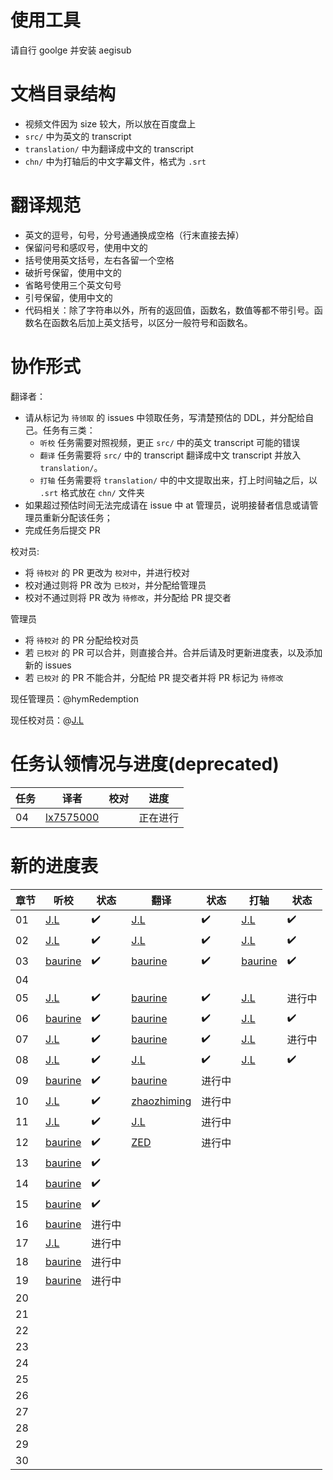 # 使用工具
请自行 goolge 并安装 aegisub

# 文档目录结构

* 视频文件因为 size 较大，所以放在百度盘上
* `src/` 中为英文的 transcript 
* `translation/` 中为翻译成中文的 transcript
* `chn/` 中为打轴后的中文字幕文件，格式为 `.srt`


# 翻译规范
* 英文的逗号，句号，分号通通换成空格（行末直接去掉）
* 保留问号和感叹号，使用中文的
* 括号使用英文括号，左右各留一个空格
* 破折号保留，使用中文的
* 省略号使用三个英文句号
* 引号保留，使用中文的
* 代码相关：除了字符串以外，所有的返回值，函数名，数值等都不带引号。函数名在函数名后加上英文括号，以区分一般符号和函数名。

# 协作形式

翻译者：

* 请从标记为 `待领取` 的 issues 中领取任务，写清楚预估的 DDL，并分配给自己。任务有三类：
  * `听校` 任务需要对照视频，更正 `src/` 中的英文 transcript 可能的错误
  * `翻译` 任务需要将 `src/` 中的 transcript 翻译成中文 transcript 并放入 `translation/`。
  * `打轴` 任务需要将 `translation/` 中的中文提取出来，打上时间轴之后，以 `.srt` 格式放在 `chn/` 文件夹
* 如果超过预估时间无法完成请在 issue 中 at 管理员，说明接替者信息或请管理员重新分配该任务；
* 完成任务后提交 PR

校对员:
* 将 `待校对` 的 PR 更改为 `校对中`，并进行校对
* 校对通过则将 PR 改为 `已校对`，并分配给管理员
* 校对不通过则将 PR 改为 `待修改`，并分配给 PR 提交者

管理员
* 将 `待校对` 的 PR 分配给校对员
* 若 `已校对` 的 PR 可以合并，则直接合并。合并后请及时更新进度表，以及添加新的 issues
* 若 `已校对` 的 PR 不能合并，分配给 PR 提交者并将 PR 标记为 `待修改`


现任管理员：@hymRedemption

现任校对员：@[J.L](https://github.com/Mr-Wiredancer)

# 任务认领情况与进度(deprecated)
任务 | 译者 | 校对 | 进度
---- | ---- | ---- | ---
04 | [lx7575000](https://github.com/lx7575000)| | 正在进行

# 新的进度表
章节 | 听校| 状态 | 翻译| 状态 | 打轴 | 状态 
---- | ---- | ---- | ---- | --- | ---- | ---- 
01 |[J.L](https://github.com/Mr-Wiredancer) | ✔️ |[J.L](https://github.com/Mr-Wiredancer) | ✔️|[J.L](https://github.com/Mr-Wiredancer) | ✔️
02 |[J.L](https://github.com/Mr-Wiredancer) | ✔️ |[J.L](https://github.com/Mr-Wiredancer) | ✔️|[J.L](https://github.com/Mr-Wiredancer) | ✔️
03 |[baurine](https://github.com/baurine) | ✔️ |[baurine](https://github.com/baurine) | ✔️|[baurine](https://github.com/baurine) | ✔️
04 |
05 | [J.L](https://github.com/Mr-Wiredancer)| ✔️ | [baurine](https://github.com/baurine) | ✔️ | [J.L](https://github.com/Mr-Wiredancer) | 进行中
06 | [baurine](https://github.com/baurine) |✔️ | [baurine](https://github.com/baurine) |✔️ | [J.L](https://github.com/Mr-Wiredancer) | ✔️
07 |[J.L](https://github.com/Mr-Wiredancer) |✔️ | [baurine](https://github.com/baurine) |✔️ | [J.L](https://github.com/Mr-Wiredancer) | 进行中
08 |[J.L](https://github.com/Mr-Wiredancer) |✔️ |[J.L](https://github.com/Mr-Wiredancer) | ✔️| [J.L](https://github.com/Mr-Wiredancer) |  ✔️ 
09 |[baurine](https://github.com/baurine)| ✔️ |[baurine](https://github.com/baurine) | 进行中
10 |[J.L](https://github.com/Mr-Wiredancer) | ✔️ |[zhaozhiming](https://github.com/zhaozhiming) | 进行中
11 |[J.L](https://github.com/Mr-Wiredancer) |✔️ |[J.L](https://github.com/Mr-Wiredancer) | 进行中 
12 |[baurine](https://github.com/baurine) |✔️ | [ZED](https://github.com/[J.L](https://github.com/Mr-Wiredancer)) | 进行中 
13 |[baurine](https://github.com/baurine) |✔️ | | 
14 |[baurine](https://github.com/baurine) |✔️ | | 
15 |[baurine](https://github.com/baurine)|✔️ | | |
16 |[baurine](https://github.com/baurine)|进行中 | | |
17 |[J.L](https://github.com/Mr-Wiredancer)|进行中
18 |[baurine](https://github.com/baurine)|进行中
19 |[baurine](https://github.com/baurine)|进行中
20 |
21 |
22 | 
23 | 
24 |
25 |
26 | 
27 |
28 |
29 |
30 |
